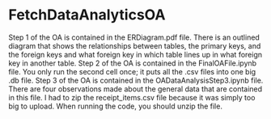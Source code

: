 # FetchDataAnalyticsOA
Step 1 of the OA is contained in the ERDiagram.pdf file. There is an outlined diagram that shows the relationships between tables, the primary keys, and the foreign keys and what foreign key in which table lines up in what foreign key in another table.
Step 2 of the OA is contained in the FinalOAFile.ipynb file. You only run the second cell once; it puts all the .csv files into one big .db file.
Step 3 of the OA is contained in the OADataAnalysisStep3.ipynb file. There are four observations made about the general data that are contained in this file. 
I had to zip the receipt_items.csv file because it was simply too big to upload. When running the code, you should unzip the file.

